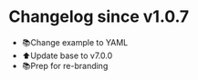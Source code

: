 # Changelog since v1.0.7
- 📚Change example to YAML 
- ⬆Update base to v7.0.0 
- 📚Prep for re-branding 
